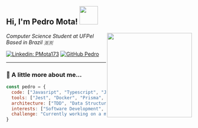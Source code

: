 <h2> Hi, I'm Pedro Mota! <img src="https://media.giphy.com/media/v1.Y2lkPWVjZjA1ZTQ3d3h0emZsOWk5NTBjZmpzcnVldWpwd2phc3Ntd2lmazV2cmljZGg0aSZlcD12MV9zdGlja2Vyc19zZWFyY2gmY3Q9cw/Qs5FYEsfQlclJ1FtWV/giphy.gif" width="50"></h2>
<img align="right" src="https://media2.giphy.com/media/v1.Y2lkPTc5MGI3NjExa3plYjBvNmt5ZHNobm1hd2N4djIxcGpyMW14eGcyN2plYXFoMXl1bCZlcD12MV9pbnRlcm5hbF9naWZfYnlfaWQmY3Q9Zw/78XCFBGOlS6keY1Bil/giphy.gif" width="230">

<p><em>Computer Science Student at UFPel <br>
  Based in Brazil 🇧🇷
</em></p>

[![Linkedin: PMota173](https://img.shields.io/badge/-PedroMota-blue?style=flat-square&logo=Linkedin&logoColor=white&link=https://www.linkedin.com/in/pedro-mota/)](https://www.linkedin.com/in/pedro-mota-8b6483269/)
[![GitHub Pedro](https://img.shields.io/github/followers/PMota173?label=follow&style=social)](https://github.com/PMota173)

---

### 🧠 A little more about me...

```javascript
const pedro = {
  code: ["Javasript", "Typescript", "Java", "Python", "C", "React"],
  tools: ["Jest", "Docker", "Prisma", "Pandas", "Jupyter Notebook"],
  architecture: ["TDD", "Data Structures", "Responsive Design", "API Integration"],
  interests: ["Software Development", "Web Development", "Data Analysis"],
  challenge: "Currently working on a mobile game focused on learning backend development."
}


